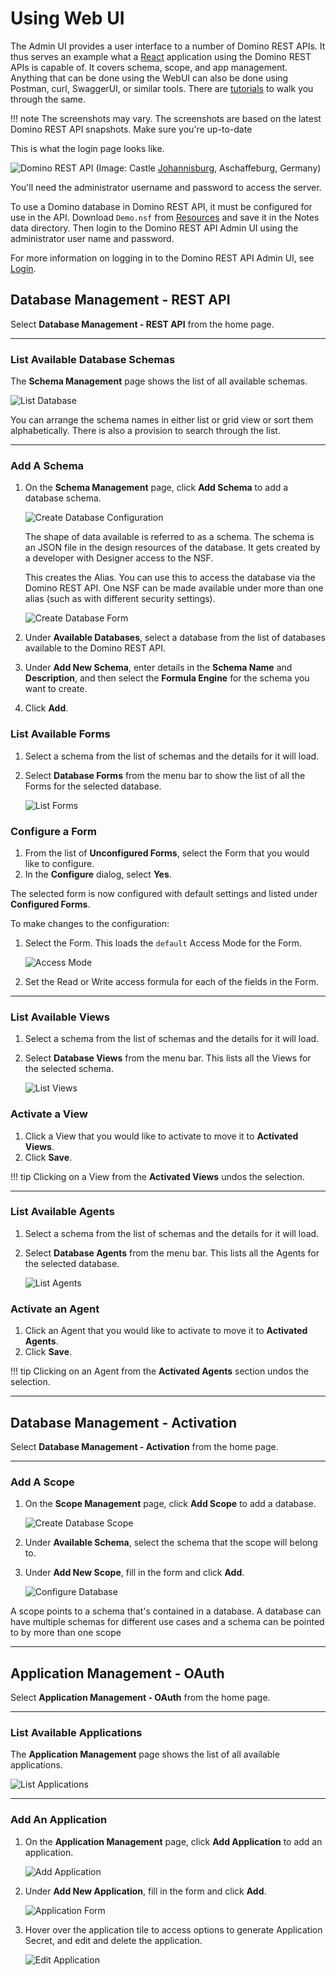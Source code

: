 # Using Web UI

The Admin UI provides a user interface to a number of Domino REST APIs. It thus serves an example what a [React](https://reactjs.org/) application using the Domino REST APIs is capable of. It covers schema, scope, and app management. Anything that can be done using the WebUI can also be done using Postman, curl, SwaggerUI, or similar tools. There are [tutorials](../../tutorial/index.md) to walk you through the same.

<!-- prettier-ignore -->
!!! note
    The screenshots may vary. The screenshots are based on the latest Domino REST API snapshots. Make sure you're up-to-date

This is what the login page looks like.

![Domino REST API](../../assets/images/AdminLogin.png)
(Image: Castle [Johannisburg](https://en.wikipedia.org/wiki/Schloss_Johannisburg), Aschaffeburg, Germany)

You'll need the administrator username and password to access the server.

To use a Domino database in Domino REST API, it must be configured for use in the API. Download `Demo.nsf` from [Resources](../../references/downloads.md) and save it in the Notes data directory. Then login to the Domino REST API Admin UI using the administrator user name and password.

For more information on logging in to the Domino REST API Admin UI, see [Login](../../tutorial/adminui.md#login).

## Database Management - REST API

Select **Database Management - REST API** from the home page.

---

### List Available Database Schemas

The **Schema Management** page shows the list of all available schemas.

![List Database](../../assets/images/ListSchemas.PNG)

You can arrange the schema names in either list or grid view or sort them alphabetically. There is also a provision to search through the list.

---

### Add A Schema

1. On the **Schema Management** page, click **Add Schema** to add a database schema.

      ![Create Database Configuration](../../assets/images/createSchema.png)

      The shape of data available is referred to as a schema. The schema is an JSON file in the design resources of the database. It gets created by a developer with Designer access to the NSF.

      This creates the Alias. You can use this to access the database via the Domino REST API. One NSF can be made available under more than one alias (such as with different security settings).

      ![Create Database Form](../../assets/images/AddSchemaForm.PNG)

2. Under **Available Databases**, select a database from the list of databases available to the Domino REST API.
3. Under **Add New Schema**, enter details in the **Schema Name** and **Description**, and then select the **Formula Engine** for the schema you want to create.
4. Click **Add**.

### List Available Forms

1. Select a schema from the list of schemas and the details for it will load.
2. Select **Database Forms** from the menu bar to show the list of all the Forms for the selected database.

      ![List Forms](../../assets/images/ListOfForms.png)

### Configure a Form

1. From the list of **Unconfigured Forms**, select the Form that you would like to configure.
2. In the **Configure** dialog, select **Yes**.

The selected form is now configured with default settings and listed under **Configured Forms**.

To make changes to the configuration:

1. Select the Form. This loads the `default` Access Mode for the Form.

      ![Access Mode](../../assets/images/AccessMode.png)

2. Set the Read or Write access formula for each of the fields in the Form.

---

### List Available Views

1. Select a schema from the list of schemas and the details for it will load.
2. Select **Database Views** from the menu bar. This lists all the Views for the selected schema.

      ![List Views](../../assets/images/ListOfViews.png)

### Activate a View

1. Click a View that you would like to activate to move it to **Activated Views**.
2. Click **Save**.

<!-- prettier-ignore -->
!!! tip
    Clicking on a View from the **Activated Views** undos the selection.

---

### List Available Agents

1. Select a schema from the list of schemas and the details for it will load.
2. Select **Database Agents** from the menu bar. This lists all the Agents for the selected database.

      ![List Agents](../../assets/images/ListOfAgents.png)

### Activate an Agent

1. Click an Agent that you would like to activate to move it to **Activated Agents**.
2. Click **Save**.

<!-- prettier-ignore -->
!!! tip
    Clicking on an Agent from the **Activated Agents** section undos the selection.

---

## Database Management - Activation

Select **Database Management - Activation** from the home page.

---

### Add A Scope

1. On the **Scope Management** page, click **Add Scope** to add a database.

      ![Create Database Scope](../../assets/images/CreateDatabaseBlue.png)

2. Under **Available Schema**, select the schema that the scope will belong to.
3. Under **Add New Scope**, fill in the form and click **Add**.

      ![Configure Database](../../assets/images/AddNewDatabase.png)

A scope points to a schema that's contained in a database. A database can have multiple schemas for different use cases and a schema can be pointed to by more than one scope

---

## Application Management - OAuth

Select **Application Management - OAuth** from the home page.

---

### List Available Applications

The **Application Management** page shows the list of all available applications.

![List Applications](../../assets/images/ListOfApplications.png)

---

### Add An Application

1. On the **Application Management** page, click **Add Application** to add an application.

      ![Add Application](../../assets/images/AddApplication.png)

2. Under **Add New Application**, fill in the form and click **Add**.

      ![Application Form](../../assets/images/AddApplicationForm.png)

3. Hover over the application tile to access options to generate Application Secret, and edit and delete the application.

      ![Edit Application](../../assets/images/EditApplication.png)

